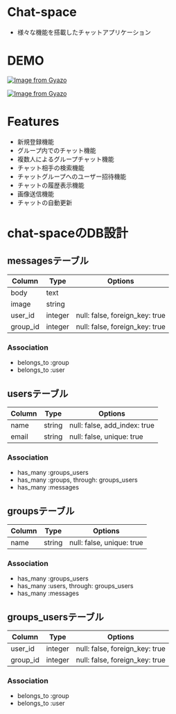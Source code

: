# Chat-space
* 様々な機能を搭載したチャットアプリケーション
 
# DEMO
[![Image from Gyazo](https://i.gyazo.com/3f6ef4185846ae531fb9d7f05fe9f209.gif)](https://gyazo.com/3f6ef4185846ae531fb9d7f05fe9f209)

[![Image from Gyazo](https://i.gyazo.com/dfd521e1fe045c3da5f8a559e5cde249.gif)](https://gyazo.com/dfd521e1fe045c3da5f8a559e5cde249)
 
# Features
* 新規登録機能
* グループ内でのチャット機能
* 複数人によるグループチャット機能
* チャット相手の検索機能
* チャットグループへのユーザー招待機能
* チャットの履歴表示機能
* 画像送信機能
* チャットの自動更新

# chat-spaceのDB設計 
## messagesテーブル 
|Column|Type|Options| 
|------|----|-------| 
|body|text| 
|image|string| 
|user_id|integer|null: false, foreign_key: true| 
|group_id|integer|null: false, foreign_key: true| 

### Association 
- belongs_to :group 
- belongs_to :user 

## usersテーブル 
|Column|Type|Options| 
|------|----|-------| 
|name|string|null: false, add_index: true| 
|email|string|null: false, unique: true| 

### Association 
- has_many :groups_users 
- has_many :groups, through: groups_users 
- has_many :messages 

## groupsテーブル 
|Column|Type|Options| 
|------|----|-------| 
|name|string|null: false, unique: true| 

### Association 
- has_many :groups_users 
- has_many :users, through: groups_users 
- has_many :messages 

## groups_usersテーブル 
|Column|Type|Options| 
|------|----|-------| 
|user_id|integer|null: false, foreign_key: true| 
|group_id|integer|null: false, foreign_key: true| 

### Association 
- belongs_to :group 
- belongs_to :user 
